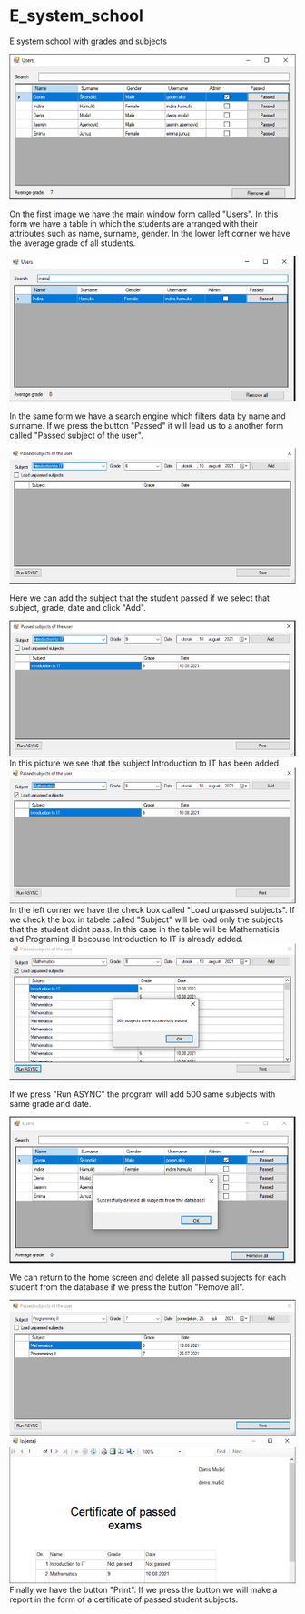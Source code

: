 # E_system_school
E system school with grades and subjects

<img src="images/main.PNG" width="">

On the first image we have the main window form called "Users". 
In this form we have a table in which the students are arranged with their attributes such as name, surname, gender. 
In the lower left corner we have  the average grade of all students.

<img src="images/1.1.PNG" width="">

In the same form we have a search engine which filters data by name and surname. 
If we press the button "Passed" it will lead us to a another form called "Passed subject of the user".

<img src="images/empty.PNG" width="">

Here we can add the subject that the student passed if we select that subject, grade, date and click "Add".

<img src="images/second.PNG" width="">
In this picture we see that the subject Introduction to IT has been added.

<img src="images/third.PNG" width="">
In the left corner we have the check box called "Load unpassed subjects".
If we check the box in tabele called "Subject" will be load only the subjects that the student didnt pass. 
In this case in the table will be Mathematicis and Programing II becouse Introduction to IT is already added.

<img src="images/4.PNG" width="">

If we press "Run ASYNC" the program will add 500 same subjects with same grade and date.

<img src="images/5.PNG" width="">

We can return to the home screen and delete all passed subjects for each student from the database
if we press the button "Remove all".

<img src="images/6.PNG" width="">
Finally we have the button "Print". 
If we press the button we will make a report in the form of a certificate of passed student subjects.
